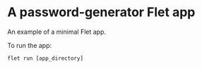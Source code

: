 # A password-generator Flet app

An example of a minimal Flet app.

To run the app:

```
flet run [app_directory]
```